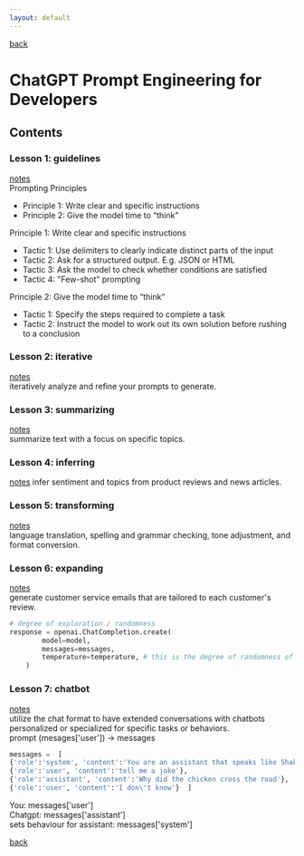 ```yaml
---
layout: default
---
```


[back](../gpt.md)

# ChatGPT Prompt Engineering for Developers

## Contents

### Lesson 1: guidelines
[notes](./l2-guidelines%20-%20Jupyter%20Notebook.pdf) <br>
Prompting Principles <br>
- Principle 1: Write clear and specific instructions
- Principle 2: Give the model time to “think”

Principle 1: Write clear and specific instructions <br>
- Tactic 1: Use delimiters to clearly indicate distinct parts of the input
- Tactic 2: Ask for a structured output. E.g. JSON or HTML
- Tactic 3: Ask the model to check whether conditions are satisfied
- Tactic 4: "Few-shot" prompting

Principle 2: Give the model time to “think” <br>
- Tactic 1: Specify the steps required to complete a task
- Tactic 2: Instruct the model to work out its own solution before rushing to a conclusion

### Lesson 2: iterative
[notes](./l3-iterative-prompt-development%20-%20Jupyter%20Notebook.pdf) <br>
iteratively analyze and refine your prompts to generate.

### Lesson 3: summarizing
[notes](./l4-summarizing%20-%20Jupyter%20Notebook.pdf) <br>
summarize text with a focus on specific topics.

### Lesson 4: inferring
[notes](./l5-inferring%20-%20Jupyter%20Notebook.pdf)
infer sentiment and topics from product reviews and news articles.

### Lesson 5: transforming
[notes](./l6-transforming%20-%20Jupyter%20Notebook.pdf) <br>
language translation, spelling and grammar checking, tone adjustment, and format conversion.

### Lesson 6: expanding
[notes](./l7-expanding%20-%20Jupyter%20Notebook.pdf) <br>
generate customer service emails that are tailored to each customer's review. <br>
```python
# degree of exploration / randomness
response = openai.ChatCompletion.create(
        model=model,
        messages=messages,
        temperature=temperature, # this is the degree of randomness of the model's output
    )
```

### Lesson 7: chatbot
[notes](./l8-chatbot%20-%20Jupyter%20Notebook.pdf) <br>
utilize the chat format to have extended conversations with chatbots personalized or specialized for specific tasks or behaviors. <br>
prompt (mesages['user']) -> messages <br>
```python
messages =  [  
{'role':'system', 'content':'You are an assistant that speaks like Shakespeare.'},    
{'role':'user', 'content':'tell me a joke'},   
{'role':'assistant', 'content':'Why did the chicken cross the road'},   
{'role':'user', 'content':'I don\'t know'}  ]
```

You: messages['user'] <br>
Chatgpt: messages['assistant'] <br>
sets behaviour for assistant: messages['system'] <br>

[back](../gpt.md)